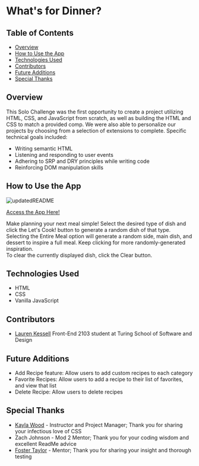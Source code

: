 # What's for Dinner?

## Table of Contents
- <a href="#overview">Overview</a>
- <a href="#how-to-use-app">How to Use the App</a>
- <a href="#technologies-used">Technologies Used</a>
- <a href="#contributors">Contributors</a>
- <a href="#future-additions">Future Additions</a>
- <a href="#special-thanks">Special Thanks</a>

## <a id="overview">Overview</a>

This Solo Challenge was the first opportunity to create a project utilizing HTML, CSS, and JavaScript from scratch, as well as building the HTML and CSS to match a provided comp. We were also able to personalize our projects by choosing from a selection of extensions to complete. Specific technical goals included:
- Writing semantic HTML
- Listening and responding to user events
- Adhering to SRP and DRY principles while writing code
- Reinforcing DOM manipulation skills

## <a id="how-to-use-app">How to Use the App</a>

![updatedREADME](https://user-images.githubusercontent.com/77205456/114324149-98bbaa00-9af6-11eb-8cde-bb4276894da6.gif)

[Access the App Here!](https://lkessell.github.io/whats-for-dinner/)

Make planning your next meal simple! Select the desired type of dish and click the Let's Cook! button to generate a random dish of that type. Selecting the Entire Meal option will generate a random side, main dish, and dessert to inspire a full meal. Keep clicking for more randomly-generated inspiration.  
To clear the currently displayed dish, click the Clear button.

## <a id="technologies-used">Technologies Used</a>
- HTML
- CSS
- Vanilla JavaScript

## <a id="contributors">Contributors</a>
- [Lauren Kessell](https://github.com/LKessell) Front-End 2103 student at Turing School of Software and Design

## <a id="future-additions">Future Additions</a>
- Add Recipe feature: Allow users to add custom recipes to each category
- Favorite Recipes: Allow users to add a recipe to their list of favorites, and view that list
- Delete Recipe: Allow users to delete recipes

## <a id="special-thanks">Special Thanks</a>
- [Kayla Wood](https://github.com/kaylaewood) - Instructor and Project Manager; Thank you for sharing your infectious love of CSS
- Zach Johnson - Mod 2 Mentor; Thank you for your coding wisdom and excellent ReadMe advice
- [Foster Taylor](https://github.com/foster55f) - Mentor; Thank you for sharing your insight and thorough testing
